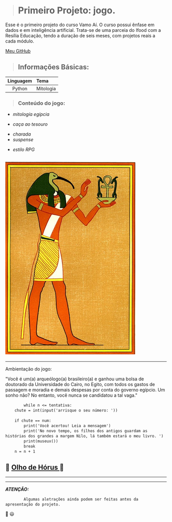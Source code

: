 ># **Primeiro Projeto: jogo.**

Esse é o primeiro projeto do curso Vamo Aí. O curso possui ênfase em dados e em inteligência artificial. Trata-se de uma parceia do Ifood com a Resília Educação, tendo a duração de seis meses, com projetos reais a cada módulo.

[Meu GitHub](https://github.com/Olavo5?tab=repositories)
> ## **Informações Básicas:**

| Linguagem | Tema | 
|:---------:|:-----|
| Python    | Mitologia |

> ### **Conteúdo do jogo:**
* *mitología egípcia*  
- *caça ao tesouro* 
+ *charada*
+ *suspense*
* *estilo RPG*

![](deuses.jpg)
---
---
Ambientação do jogo: 

"Você é um(a) arqueólogo(a) brasileiro(a) e 
ganhou uma bolsa de doutorado da Universidade do Cairo, no Egito,
 com todos os gastos de passagem e moradia e demais despesas 
 por conta do governo egípcio. Um sonho não? No entanto, você nunca se candidatou a tal vaga."

            while n <= tentativa:
        chute = int(input('arrisque o seu número: '))
        
        if chute == num:
            print('Você acertou! Leia a mensagem')
            print('No novo tempo, os filhos dos antigos guardam as histórias dos grandes a margem Nilo, lá também estará o meu livro. ') 
            print(museux())
            break
        n = n + 1 

 :eyes: [Olho de Hórus ](https://br.pinterest.com/pin/821484788255898593/) :eyes:
 -
 ---
 ---

***ATENÇÃO:***

            Algumas aletrações ainda podem ser feitas antes da apresentação do projeto.

:wave: :smiley:
